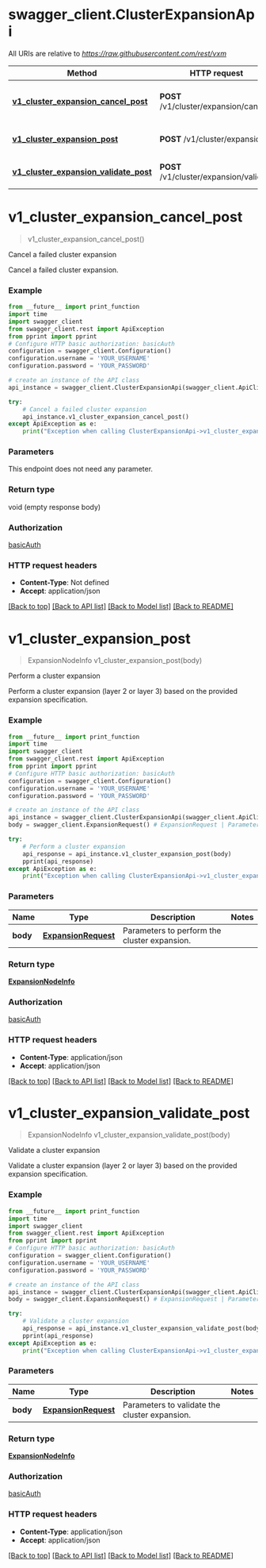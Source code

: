 # swagger_client.ClusterExpansionApi

All URIs are relative to *https://raw.githubusercontent.com/rest/vxm*

Method | HTTP request | Description
------------- | ------------- | -------------
[**v1_cluster_expansion_cancel_post**](ClusterExpansionApi.md#v1_cluster_expansion_cancel_post) | **POST** /v1/cluster/expansion/cancel | Cancel a failed cluster expansion
[**v1_cluster_expansion_post**](ClusterExpansionApi.md#v1_cluster_expansion_post) | **POST** /v1/cluster/expansion | Perform a cluster expansion
[**v1_cluster_expansion_validate_post**](ClusterExpansionApi.md#v1_cluster_expansion_validate_post) | **POST** /v1/cluster/expansion/validate | Validate a cluster expansion

# **v1_cluster_expansion_cancel_post**
> v1_cluster_expansion_cancel_post()

Cancel a failed cluster expansion

Cancel a failed cluster expansion.

### Example
```python
from __future__ import print_function
import time
import swagger_client
from swagger_client.rest import ApiException
from pprint import pprint
# Configure HTTP basic authorization: basicAuth
configuration = swagger_client.Configuration()
configuration.username = 'YOUR_USERNAME'
configuration.password = 'YOUR_PASSWORD'

# create an instance of the API class
api_instance = swagger_client.ClusterExpansionApi(swagger_client.ApiClient(configuration))

try:
    # Cancel a failed cluster expansion
    api_instance.v1_cluster_expansion_cancel_post()
except ApiException as e:
    print("Exception when calling ClusterExpansionApi->v1_cluster_expansion_cancel_post: %s\n" % e)
```

### Parameters
This endpoint does not need any parameter.

### Return type

void (empty response body)

### Authorization

[basicAuth](../README.md#basicAuth)

### HTTP request headers

 - **Content-Type**: Not defined
 - **Accept**: application/json

[[Back to top]](#) [[Back to API list]](../README.md#documentation-for-api-endpoints) [[Back to Model list]](../README.md#documentation-for-models) [[Back to README]](../README.md)

# **v1_cluster_expansion_post**
> ExpansionNodeInfo v1_cluster_expansion_post(body)

Perform a cluster expansion

Perform a cluster expansion (layer 2 or layer 3) based on the provided expansion specification.

### Example
```python
from __future__ import print_function
import time
import swagger_client
from swagger_client.rest import ApiException
from pprint import pprint
# Configure HTTP basic authorization: basicAuth
configuration = swagger_client.Configuration()
configuration.username = 'YOUR_USERNAME'
configuration.password = 'YOUR_PASSWORD'

# create an instance of the API class
api_instance = swagger_client.ClusterExpansionApi(swagger_client.ApiClient(configuration))
body = swagger_client.ExpansionRequest() # ExpansionRequest | Parameters to perform the cluster expansion.

try:
    # Perform a cluster expansion
    api_response = api_instance.v1_cluster_expansion_post(body)
    pprint(api_response)
except ApiException as e:
    print("Exception when calling ClusterExpansionApi->v1_cluster_expansion_post: %s\n" % e)
```

### Parameters

Name | Type | Description  | Notes
------------- | ------------- | ------------- | -------------
 **body** | [**ExpansionRequest**](ExpansionRequest.md)| Parameters to perform the cluster expansion. | 

### Return type

[**ExpansionNodeInfo**](ExpansionNodeInfo.md)

### Authorization

[basicAuth](../README.md#basicAuth)

### HTTP request headers

 - **Content-Type**: application/json
 - **Accept**: application/json

[[Back to top]](#) [[Back to API list]](../README.md#documentation-for-api-endpoints) [[Back to Model list]](../README.md#documentation-for-models) [[Back to README]](../README.md)

# **v1_cluster_expansion_validate_post**
> ExpansionNodeInfo v1_cluster_expansion_validate_post(body)

Validate a cluster expansion

Validate a cluster expansion (layer 2 or layer 3) based on the provided expansion specification.

### Example
```python
from __future__ import print_function
import time
import swagger_client
from swagger_client.rest import ApiException
from pprint import pprint
# Configure HTTP basic authorization: basicAuth
configuration = swagger_client.Configuration()
configuration.username = 'YOUR_USERNAME'
configuration.password = 'YOUR_PASSWORD'

# create an instance of the API class
api_instance = swagger_client.ClusterExpansionApi(swagger_client.ApiClient(configuration))
body = swagger_client.ExpansionRequest() # ExpansionRequest | Parameters to validate the cluster expansion.

try:
    # Validate a cluster expansion
    api_response = api_instance.v1_cluster_expansion_validate_post(body)
    pprint(api_response)
except ApiException as e:
    print("Exception when calling ClusterExpansionApi->v1_cluster_expansion_validate_post: %s\n" % e)
```

### Parameters

Name | Type | Description  | Notes
------------- | ------------- | ------------- | -------------
 **body** | [**ExpansionRequest**](ExpansionRequest.md)| Parameters to validate the cluster expansion. | 

### Return type

[**ExpansionNodeInfo**](ExpansionNodeInfo.md)

### Authorization

[basicAuth](../README.md#basicAuth)

### HTTP request headers

 - **Content-Type**: application/json
 - **Accept**: application/json

[[Back to top]](#) [[Back to API list]](../README.md#documentation-for-api-endpoints) [[Back to Model list]](../README.md#documentation-for-models) [[Back to README]](../README.md)


